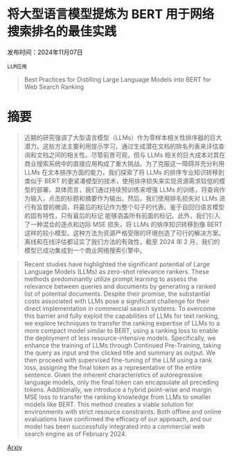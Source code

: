 # 将大型语言模型提炼为 BERT 用于网络搜索排名的最佳实践

发布时间：2024年11月07日

`LLM应用`

> Best Practices for Distilling Large Language Models into BERT for Web Search Ranking

# 摘要

> 近期的研究强调了大型语言模型（LLMs）作为零样本相关性排序器的巨大潜力。这些方法主要利用提示学习，通过生成潜在文档的排名列表来评估查询和文档之间的相关性。尽管前景可观，但与 LLMs 相关的巨大成本对其在商业搜索系统中的直接应用构成了重大挑战。为了克服这一障碍并充分利用 LLMs 在文本排序方面的能力，我们探索了将 LLMs 的排序专业知识转移到类似于 BERT 的更紧凑模型的技术，使用排序损失来实现资源需求较低的模型的部署。具体而言，我们通过持续预训练来增强 LLMs 的训练，将查询作为输入，点击的标题和摘要作为输出。然后，我们使用排名损失对 LLMs 进行有监督的微调，将最后的标记作为整个句子的代表。鉴于自回归语言模型的固有特性，只有最后的标记 </s> 能够涵盖所有前面的标记。此外，我们引入了一种混合的逐点和边际 MSE 损失，将 LLMs 的排序知识转移到像 BERT 这样的较小模型。这种方法为资源严格受限的环境创造了可行的解决方案。离线和在线评估都证实了我们方法的有效性，截至 2024 年 2 月，我们的模型已成功集成到一个商业网络搜索引擎中。

> Recent studies have highlighted the significant potential of Large Language Models (LLMs) as zero-shot relevance rankers. These methods predominantly utilize prompt learning to assess the relevance between queries and documents by generating a ranked list of potential documents. Despite their promise, the substantial costs associated with LLMs pose a significant challenge for their direct implementation in commercial search systems. To overcome this barrier and fully exploit the capabilities of LLMs for text ranking, we explore techniques to transfer the ranking expertise of LLMs to a more compact model similar to BERT, using a ranking loss to enable the deployment of less resource-intensive models. Specifically, we enhance the training of LLMs through Continued Pre-Training, taking the query as input and the clicked title and summary as output. We then proceed with supervised fine-tuning of the LLM using a rank loss, assigning the final token as a representative of the entire sentence. Given the inherent characteristics of autoregressive language models, only the final token </s> can encapsulate all preceding tokens. Additionally, we introduce a hybrid point-wise and margin MSE loss to transfer the ranking knowledge from LLMs to smaller models like BERT. This method creates a viable solution for environments with strict resource constraints. Both offline and online evaluations have confirmed the efficacy of our approach, and our model has been successfully integrated into a commercial web search engine as of February 2024.

[Arxiv](https://arxiv.org/abs/2411.04539)